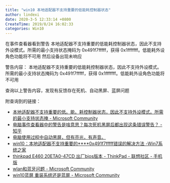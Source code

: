 ```yaml
---
title: "win10 本地适配器不支持重要的低能耗控制器状态"
author: lindexi
date: 2020-3-5 12:33:14 +0800
CreateTime: 2019/8/24 16:02:33
categories: Win10
---
```


在事件查看器看到警告 本地适配器不支持重要的低能耗控制器状态，因此不支持外设模式。所需的最小支持状态掩码为 0x491f7fffff，获得 0x1fffffff。低能耗外设角色功能将不可用 然后设备出现未响应

<!--more-->


<!-- CreateTime:2019/8/24 16:02:33 -->

<!-- csdn -->

警告内容： 本地适配器不支持重要的低能耗控制器状态，因此不支持外设模式。所需的最小支持状态掩码为 0x491f7fffff，获得 0x1fffffff。低能耗外设角色功能将不可用

查询以上警告内容，发现有反馈存在死机、自动黑屏、蓝屏问题

附查询到的链接：

- [本地适配器不支持重要的低。能。耗控制器状态，因此不支持外设模式。所需的最小支持状态掩 - Microsoft Community](https://answers.microsoft.com/zh-hans/windows/forum/all/%E6%9C%AC%E5%9C%B0%E9%80%82%E9%85%8D%E5%99%A8/6e35d490-4557-4191-abae-05cc4fa60a3b )
- [电脑事件查看器中的警告是啥意思？每次死机黑屏后都出现这条错误警告？ - 知乎](https://www.zhihu.com/question/304400728 )
- [电脑使用过程中自动黑屏，但有亮光，有声音。](http://bbs.360.cn/thread-15508055-1-1.html )
- [win10：本地适配器不支持重要的****0x491f7fffff错误的解决方法 -Win7系统之家](http://www.winwin7.com/JC/15102.html )
- [thinkpad E460 20ETA0-47CD 出厂bios版本 - ThinkPad - 联想社区 - 手机版](https://mbbs.thinkpad.com/thinkthread-4215839-1-1.html )
- [wlan和蓝牙问题 - Microsoft Community](https://answers.microsoft.com/zh-hans/windows/forum/all/wlan%E5%92%8C%E8%93%9D%E7%89%99%E9%97%AE%E9%A2%98/520642cc-12ef-48ff-ac20-f7970b6de22d )
- [win10蓝屏 重装系统还是蓝屏 - Microsoft Community](https://answers.microsoft.com/zh-hans/windows/forum/windows_10-performance/win10%E8%93%9D%E5%B1%8F/f92a4b26-923e-4e3b-a9a7-0795888b7136 )

